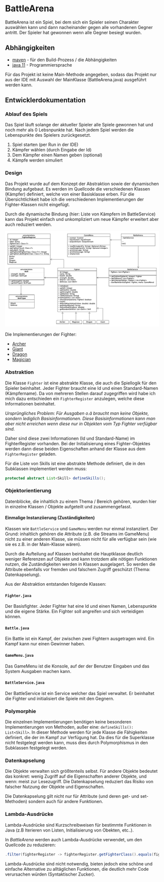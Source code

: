 # BattleArena
BattleArena ist ein Spiel, bei dem sich ein Spieler seinen Charakter auswählen kann und dann nacheinander gegen alle vorhandenen Gegner antritt.
Der Spieler hat gewonnen wenn alle Gegner besiegt wurden.

## Abhängigkeiten
- [maven](https://maven.apache.org/) - für den Build-Prozess / die Abhängigkeiten
- [java 11](https://www.oracle.com/technetwork/java/javase/downloads/jdk11-downloads-5066655.html) - Programmiersprache

Für das Projekt ist keine Main-Methode angegeben, sodass das Projekt nur aus der IDE mit Auswahl der MainKlasse (BattleArena.java) ausgeführt werden kann.

## Entwicklerdokumentation

### Ablauf des Spiels

Das Spiel läuft solange der aktueller Spieler alle Spiele gewonnen hat und noch mehr als 0 Lebsnpunkte hat. Nach jedem Spiel werden die Lebenspunkte des Spielers zurückgesetzt.

1. Spiel starten (per Run in der IDE)
2. Kämpfer wählen (durch Eingabe der Id)
3. Dem Kämpfer einen Namen geben (optional)
4. Kämpfe werden simuliert

### Design
Das Projekt wurde auf dem Konzept der Abstraktion sowie der dynamischen Bindung aufgebaut. Es werden im Quellcode die verschiedenen Klassen (Kämpfer) definiert, welche von einer Basisklasse erben. Für die Übersichtlichkeit habe ich die verschiedenen Implementierungen der Fighter-Klassen nicht eingefügt.

Durch die dynamische Bindung (hier: Liste von Kämpfern im BattleService) kann das Projekt einfach und unkompliziert um neue Kämpfer erweitert aber auch reduziert werden.

![UML Diagramm](https://raw.githubusercontent.com/jlndrs/battlearena/master/docs/uml.png)

Die Implementierungen der Fighter:
- [Archer](https://github.com/jlndrs/battlearena/blob/master/src/main/java/de/juliandrees/battlearena/model/fighter/Archer.java)
- [Giant](https://github.com/jlndrs/battlearena/blob/master/src/main/java/de/juliandrees/battlearena/model/fighter/Giant.java)
- [Dragon](https://github.com/jlndrs/battlearena/blob/master/src/main/java/de/juliandrees/battlearena/model/fighter/Dragon.java)
- [Magician](https://github.com/jlndrs/battlearena/blob/master/src/main/java/de/juliandrees/battlearena/model/fighter/Magician.java)

### Abstraktion
Die Klasse `Fighter` ist eine abstrakte Klasse, die auch die Spiellogik für den Spieler beinhaltet. Jeder Fighter braucht eine Id und einen Standard-Namen (Kämpfername). Da von mehreren Stellen darauf zugegriffen wird habe ich mich dazu entschieden ein `FighterRegister` anzulegen, welche diese Informationen beinhaltet.

*Ursprüngliches Problem: Für Ausgaben o.ä braucht man keine Objekte, sondern lediglich Basisinformationen. Diese Basisinformationen kann man aber nicht erreichen wenn diese nur in Objekten vom Typ Fighter verfügbar sind.*

Daher sind diese zwei Informationen (Id und Standard-Name) im FighterRegister vorhanden.
Bei der Initialisierung eines Fighter-Objektes werden dann diese beiden Eigenschaften anhand der Klasse aus dem `FighterRegister` geladen.

Für die Liste von Skills ist eine abstrakte Methode definiert, die in den Subklassen implementiert werden muss:

``` java
protected abstract List<Skill> defineSkills();
```



### Objektorientierung
Datenblöcke, die inhaltlich zu einem Thema / Bereich gehören, wurden hier in einzelne Klassen / Objekte aufgeteilt und zusammengefasst. 

#### Einmalige Instanziierung (Zuständigkeiten)
Klassen wie `BattleService` und `GameMenu` werden nur einmal instanziiert. Der Grund: inhaltlich gehören die Attribute (z.B. die Streams im GameMenu)
nicht zu einer anderen Klasse, sie müssen nicht für alle verfügbar sein (wie sie es z.B. in der Main-Klasse wären).

Durch die Aufteilung auf Klassen beinhaltet die Hauptklasse deutlich weniger Referenzen auf Objekte und kann trotzdem alle nötigen Funktionen nutzen,
die Zuständigkeiten werden in Klassen ausgelagert.
So werden die Attribute ebenfalls vor fremden und falschem Zugriff geschützt (Thema: Datenkapselung).

Aus der Abstraktion entstanden folgende Klassen:

#### `Fighter.java`
Der Basisfighter. Jeder Fighter hat eine Id und einen Namen, Lebenspunkte und die eigene Stärke. Ein Fighter soll angreifen und sich verteidigen können.

#### `Battle.java`
Ein Battle ist ein Kampf, der zwischen zwei Fightern ausgetragen wird. Ein Kampf kann nur einen Gewinner haben.

#### `GameMenu.java`
Das GameMenu ist die Konsole, auf der der Benutzer Eingaben und das System Ausgaben machen kann.

#### `BattleService.java`
Der BattleService ist ein Service welcher das Spiel verwaltet. Er beinhaltet die Fighter und initialisiert die Spiele mit den Gegnern. 

### Polymorphie
Die einzelnen Implementierungen benötigen keine besonderen Implementierungen von Methoden, außer eine: `defineSkills(): List<Skill>`. In dieser Methode werden für jede Klasse die Fähigkeiten definiert, die der im Kampf zur Verfügung hat. Da dies für die Superklasse nicht festgelegt werden kann, muss dies durch Polymorphismus in den Subklassen festgelegt werden.

### Datenkapselung
Die Objekte verwalten sich größtenteils selbst. Für andere Objekte bedeutet das konkret: wenig Zugriff auf die Eigenschaften anderer Objekte, und wenn: meist zur Lesezugriff. Die Datenkapselung reduziert das Risiko von falscher Nutzung der Objekte und Eigenschaften.

Die Datenkapselung gilt nicht nur für Attribute (und deren get- und set-Methoden) sondern auch für andere Funktionen.

### Lambda-Ausdrücke
Lambda-Ausdrücke sind Kurzschreibweisen für bestimmte Funktionen in Java (z.B Iterieren von Listen, Initialisierung von Obekten, etc..).

In *BattleArena* werden auch Lambda-Ausdrücke verwendet, um den Quellcode zu reduzieren:
``` java
.filter(fighterRegister -> fighterRegister.getFighterClass().equals(fighterClazz))
```

Lambda-Ausdrücke sind nicht notwendig, bieten jedoch eine schöne und einfache Alternative zu alltäglichen Funktionen, die deutlich mehr Code verursachen würden (Syntaktischer Zucker).